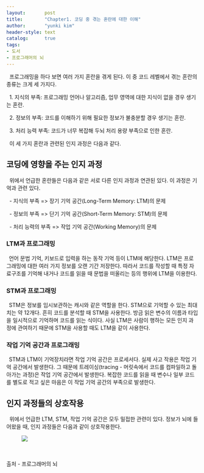 ```yaml
---
layout:       post
title:        "Chapter1. 코딩 중 겪는 혼란에 대한 이해"
author:       "yunki kim"
header-style: text
catalog:      true
tags:
- 도서
- 프로그래머의 뇌 
---
```


<div class="tt_article_useless_p_margin contents_style"><p data-ke-size="size16">&nbsp; 프로그래밍을 하다 보면 여러 가지 혼란을 겪게 된다. 이 중 코드 레벨에서 겪는 혼란의 종류는 크게 세 가지다.</p>
<p data-ke-size="size16">&nbsp; 1. 지식의 부족: 프로그래밍 언어나 알고리즘, 업무 영역에 대한 지식이 없을 경우 생기는 혼란.</p>
<p data-ke-size="size16">&nbsp; 2. 정보의 부족: 코드를 이해하기 위해 필요한 정보가 불충분할 경우 생기는 혼란.</p>
<p data-ke-size="size16">&nbsp; 3. 처리 능력 부족: 코드가 너무 복잡해 두뇌 처리 용량 부족으로 인한 혼란.</p>
<p data-ke-size="size16">&nbsp; 이 세 가지 혼란과 관련된 인지 과정은 다음과 같다.</p>
<h2 data-ke-size="size26"><b>코딩에 영향을 주는 인지 과정</b></h2>
<p data-ke-size="size16">&nbsp; 위에서 언급한 혼란들은 다음과 같은 서로 다른 인지 과정과 연관된 있다. 이 과정은 기억과 관련 있다.</p>
<p data-ke-size="size16">&nbsp; - 지식의 부족 =&gt; 장기 기억 공간(Long-Term Memory: LTM)의 문제</p>
<p data-ke-size="size16">&nbsp; - 정보의 부족 =&gt; 단기 기억 공간(Short-Term Memory: STM)의 문제</p>
<p data-ke-size="size16">&nbsp; - 처리 능력의 부족 =&gt; 작업 기억 공간(Working Memory)의 문제</p>
<h3 data-ke-size="size23"><b>LTM과 프로그래밍</b></h3>
<p data-ke-size="size16"><b>&nbsp;&nbsp;</b>언어 문법 기억, 키보드로 입력을 하는 동작 기억 등이 LTM에 해당한다. LTM은 프로그래밍에 대한 여러 가지 정보를 오랜 기간 저장한다. 따라서 코드를 작성할 때 특정 자료구조를 기억해 내거나 코드를 읽을 때 문법을 떠올리는 등의 행위에 LTM을 이용한다.</p>
<h3 data-ke-size="size23"><b>STM과 프로그래밍</b></h3>
<p data-ke-size="size16"><b>&nbsp;&nbsp;</b>STM은 정보를 임시보관하는 캐시와 같은 역할을 한다. STM으로 기억할 수 있는 최대치는 약 12개다. 흔히 코드를 분석할 때 STM을 사용한다. 방금 읽은 변수의 이름과 타입을 일시적으로 기억하며 코드를 읽는 식이다. 사실 LTM은 사람이 행하는 모든 인지 과정에 관여하기 때문에 STM을 사용할 때도 LTM을 같이 사용한다.&nbsp;</p>
<h3 data-ke-size="size23"><b>작업 기억 공간과 프로그래밍</b></h3>
<p data-ke-size="size16"><b>&nbsp;&nbsp;</b>STM과 LTM이 기억장치라면 작업 기억 공간은 프로세서다. 실제 사고 작용은 작업 기억 공간에서 발생한다. 그 때문에 트레이싱(tracing - 머릿속에서&nbsp;코드를 컴파일하고 돌아가는 과정)은 작업 기억 공간에서 발생한다. 복잡한 코드를 읽을 때 변수나 일부 코드를 별도로 적고 싶은 마음은 이 작업 기억 공간의 부족으로 발생한다.</p>
<h2 data-ke-size="size26"><b>인지 과정들의 상호작용</b></h2>
<p data-ke-size="size16">&nbsp; 위에서 언급한 LTM, STM, 작업 기억 공간은 모두 밀접한 관련이 있다. 정보가 뇌에 들어왔을 때, 인지 과정들은 다음과 같이 상호작용한다.</p>
<p></p><figure class="imageblock alignCenter" data-ke-mobilestyle="widthOrigin" data-origin-width="854" data-origin-height="176"><span data-url="https://blog.kakaocdn.net/dn/OYEPi/btrVsIYjb2R/6IpaH8bn3khUVHflNUkqA0/img.png" data-lightbox="lightbox"><img src="/img/2023-01-05-the-programmers-brain-chapter1/img.png" srcset="https://img1.daumcdn.net/thumb/R1280x0/?scode=mtistory2&amp;fname=https%3A%2F%2Fblog.kakaocdn.net%2Fdn%2FOYEPi%2FbtrVsIYjb2R%2F6IpaH8bn3khUVHflNUkqA0%2Fimg.png" onerror="this.onerror=null; this.src='//t1.daumcdn.net/tistory_admin/static/images/no-image-v1.png'; this.srcset='//t1.daumcdn.net/tistory_admin/static/images/no-image-v1.png';" data-origin-width="854" data-origin-height="176"></span></figure>
<p></p>
<p data-ke-size="size16">&nbsp;</p>
<p data-ke-size="size16">출처 - 프로그래머의 뇌</p></div>
